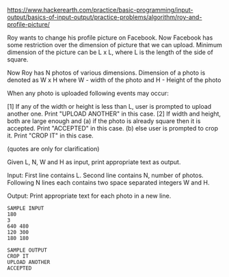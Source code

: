 https://www.hackerearth.com/practice/basic-programming/input-output/basics-of-input-output/practice-problems/algorithm/roy-and-profile-picture/

Roy wants to change his profile picture on Facebook. Now Facebook has some restriction over the dimension of picture that we can upload.
Minimum dimension of the picture can be L x L, where L is the length of the side of square.

Now Roy has N photos of various dimensions.
Dimension of a photo is denoted as W x H 
where W - width of the photo and H - Height of the photo

When any photo is uploaded following events may occur:

[1] If any of the width or height is less than L, user is prompted to upload another one. Print "UPLOAD ANOTHER" in this case.
[2] If width and height, both are large enough and 
(a) if the photo is already square then it is accepted. Print "ACCEPTED" in this case.
(b) else user is prompted to crop it. Print "CROP IT" in this case.

(quotes are only for clarification)

Given L, N, W and H as input, print appropriate text as output.

Input:
First line contains L.
Second line contains N, number of photos.
Following N lines each contains two space separated integers W and H.

Output:
Print appropriate text for each photo in a new line.
```
SAMPLE INPUT 
180
3
640 480
120 300
180 180

SAMPLE OUTPUT 
CROP IT
UPLOAD ANOTHER
ACCEPTED
```
